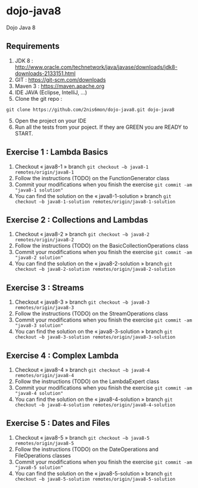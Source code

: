 # dojo-java8

Dojo Java 8

## Requirements
1. JDK 8 : http://www.oracle.com/technetwork/java/javase/downloads/jdk8-downloads-2133151.html
2. GIT : https://git-scm.com/downloads
3. Maven 3 : https://maven.apache.org
4. IDE JAVA (Eclipse, IntelliJ, ...)
4. Clone the git repo : 
```
git clone https://github.com/2nis6mon/dojo-java8.git dojo-java8
```
5. Open the project on your IDE
6. Run all the tests from your poject. If they are GREEN you are READY to START.

## Exercise 1 : Lambda Basics
1. Checkout « java8-1 » branch
        ```git checkout –b java8-1 remotes/origin/java8-1```
2. Follow the instructions (TODO) on the FunctionGenerator class
3. Commit your modifications when you finish the exercise
        ```git commit -am "java8-1 solution"```
4. You can find the solution on the « java8-1-solution »  branch 
        ```git checkout –b java8-1-solution remotes/origin/java8-1-solution```

## Exercise 2 : Collections and Lambdas
1. Checkout « java8-2 » branch
        ```git checkout –b java8-2 remotes/origin/java8-2```
2. Follow the instructions (TODO) on the BasicCollectionOperations class
3. Commit your modifications when you finish the exercise
        ```git commit -am "java8-2 solution"```
4. You can find the solution on the « java8-2-solution »  branch 
       ```git checkout –b java8-2-solution remotes/origin/java8-2-solution```

## Exercise 3 : Streams
1. Checkout « java8-3 » branch
        ```git checkout –b java8-3 remotes/origin/java8-3```
2. Follow the instructions (TODO) on the StreamOperations class
3. Commit your modifications when you finish the exercise
        ```git commit -am "java8-3 solution"```
4. You can find the solution on the « java8-3-solution »  branch 
        ```git checkout –b java8-3-solution remotes/origin/java8-3-solution```

## Exercise 4 : Complex Lambda
1. Checkout « java8-4 » branch
        ```git checkout –b java8-4 remotes/origin/java8-4```
2. Follow the instructions (TODO) on the LambdaExpert class
3. Commit your modifications when you finish the exercise
        ```git commit -am "java8-4 solution"```
4. You can find the solution on the « java8-4-solution »  branch 
        ```git checkout –b java8-4-solution remotes/origin/java8-4-solution```

## Exercise 5 : Dates and Files
1. Checkout « java8-5 » branch
        ```git checkout –b java8-5 remotes/origin/java8-5```
2. Follow the instructions (TODO) on the DateOperations and FileOperations classes
3. Commit your modifications when you finish the exercise
        ```git commit -am "java8-5 solution"```
4. You can find the solution on the « java8-5-solution »  branch 
        ```git checkout –b java8-5-solution remotes/origin/java8-5-solution```